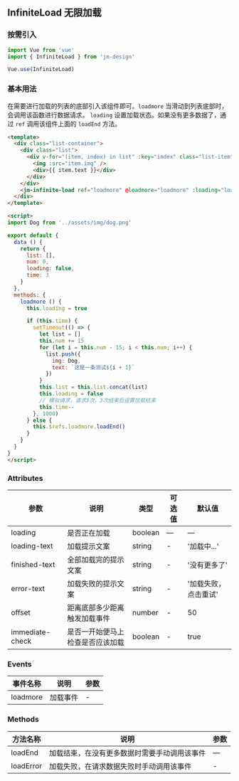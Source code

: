 ## InfiniteLoad 无限加载

### 按需引入

```javascript
import Vue from 'vue'
import { InfiniteLoad } from 'jm-design'

Vue.use(InfiniteLoad)
```

### 基本用法

在需要进行加载的列表的底部引入该组件即可。`loadmore` 当滑动到列表底部时，会调用该函数进行数据请求。
`loading` 设置加载状态。如果没有更多数据了，通过 `ref` 调用该组件上面的 `loadEnd` 方法。


```html
<template>
  <div class="list-container">
    <div class="list">
      <div v-for="(item, index) in list" :key="index" class="list-item">
        <img :src="item.img" />
        <div>{{ item.text }}</div>
      </div>
    </div>
    <jm-infinite-load ref="loadmore" @loadmore="loadmore" :loading="loading" />
  </div>
</template>

<script>
import Dog from '../assets/img/dog.png'

export default {
  data () {
    return {
      list: [],
      num: 0,
      loading: false,
      time: 3
    }
  },
  methods: {
    loadmore () {
      this.loading = true

      if (this.time) {
        setTimeout(() => {
          let list = []
          this.num += 15
          for (let i = this.num - 15; i < this.num; i++) {
            list.push({
              img: Dog,
              text: `这是一条测试${i + 1}`
            })
          }
          this.list = this.list.concat(list)
          this.loading = false
          // 模拟请求，请求3次，3次结束后设置加载结束
          this.time--
        }, 1000)
      } else {
        this.$refs.loadmore.loadEnd()
      }
    }
  }
}
</script>
```

### Attributes
| 参数      | 说明                                 | 类型      | 可选值       | 默认值   |
|---------- |------------------------------------ |---------- |------------- |-------- |
| loading      |	是否正在加载                |	boolean    |	—           |	—       |
| loading-text    | 加载提示文案                      |	string    |	-         |	'加载中...' |
| finished-text      | 全部加载完的提示文案                  | string | - | '没有更多了' |
| error-text  | 加载失败的提示文案                  | string | - | '加载失败，点击重试' |
| offset       | 距离底部多少距离触发加载事件        | number | - | 50 |
| immediate-check       | 是否一开始便马上检查是否应该加载  | boolean | - | true |

### Events

| 事件名称      | 说明                                 | 参数     |
|------------- |------------------------------------ |--------- |
| loadmore        | 加载事件                    | -       |

### Methods

| 方法名称      | 说明       | 参数   |
|------------- |----------- |---------  |
| loadEnd      | 加载结束，在没有更多数据时需要手动调用该事件 | —  |
| loadError    | 加载失败，在请求数据失败时手动调用该事件 | -  |
